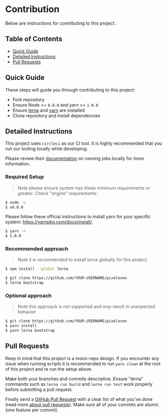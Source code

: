 # Contribution
Below are instructions for contributing to this project.

## Table of Contents

- [Quick Guide](#quick-guide)
- [Detailed Instructions](#detailed-instructions)
- [Pull Requests](#pull-requests)

## Quick Guide

These steps will guide you through contributing to this project:

- Fork repository
- Ensure Node >= `8.0.0` and yarn >= `1.0.0`
- Ensure [lerna](https://www.npmjs.com/package/lerna) and [yarn](https://yarnpkg.com/docs/install/) are installed
- Clone repository and install dependencies

## Detailed Instructions
This project uses `circleci` as our CI tool. It is highly recommended that you run our tooling locally while developing.

Please review their [documentation](https://circleci.com/docs/2.0/local-cli/) on running jobs locally for more information.

### Required Setup

> Note please ensure system has these minimum requirements or greater.
Check "engine" requirements:
```bash
$ node -v
$ v8.0.0
```
Please follow these official instructions to install yarn for your specific system: https://yarnpkg.com/docs/install/. 
```bash
$ yarn -v
$ 1.0.0
```

### Recommended approach

> Note it is recommended to install lerna globally for this project.
```bash
$ npm install --global lerna
```

```bash
$ git clone https://github.com/YOUR-USERNAME/pixeloven
$ lerna bootstrap
```

### Optional approach
> Note this approach is not supported and may result in unexpected behavior
```bash
$ git clone https://github.com/YOUR-USERNAME/pixeloven
$ yarn install
$ yarn lerna bootstrap
```

## Pull Requests
Keep in mind that this project is a mono-repo design. If you encounter any issue when running scripts it is recommended to run `yarn clean` at the root of this project and re run the setup above.

Make both your branches and commits descriptive. Ensure "lerna" commands such as `lerna run build` and `lerna run test` work properly before submitting a pull request.

Finally send a [GitHub Pull Request](https://github.com/pixeloven/pixeloven/compare?expand=1) with a clear list of what you've done (read more [about pull requests](https://help.github.com/articles/about-pull-requests/)). Make sure all of your commits are atomic (one feature per commit).

